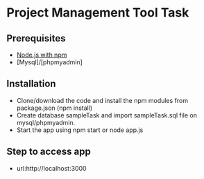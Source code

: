 Project Management Tool Task
==========================================================================

## Prerequisites 

* [Node.js with npm](https://nodejs.org/en/)
* [Mysql]/[phpmyadmin]

## Installation

* Clone/download the code and install the npm modules from package.json (npm install)
* Create database sampleTask and import sampleTask.sql file on mysql/phpmyadmin.
* Start the app using npm start or node app.js

## Step to access app
* url:http://localhost:3000
